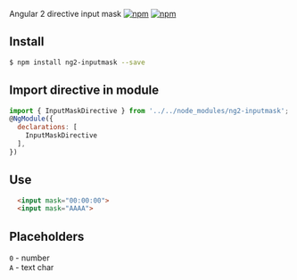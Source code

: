 Angular 2 directive input mask
[![npm](https://img.shields.io/npm/dt/ng2-inputmask.svg)](https://www.npmjs.com/package/my-tooltip)
[![npm](https://img.shields.io/npm/v/ng2-inputmask.svg)](https://www.npmjs.com/package/my-tooltip)


## Install
```bash
$ npm install ng2-inputmask --save
```

## Import directive in module
```js
import { InputMaskDirective } from '../../node_modules/ng2-inputmask';
@NgModule({
  declarations: [
    InputMaskDirective
  ],
})
```

## Use
```html
  <input mask="00:00:00">
  <input mask="AAAA">
```

## Placeholders
`0` - number <br>
`A` - text char
